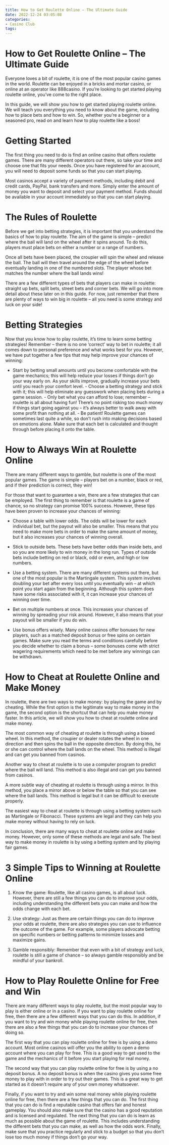 ```yaml
---
title: How to Get Roulette Online – The Ultimate Guide
date: 2022-12-24 03:05:08
categories:
- Casino Club
tags:
---
```



#  How to Get Roulette Online – The Ultimate Guide

Everyone loves a bit of roulette, it is one of the most popular casino games in the world. Roulette can be enjoyed in a bricks and mortar casino, or online at an operator like 888casino. If you’re looking to get started playing roulette online, you’ve come to the right place.

In this guide, we will show you how to get started playing roulette online. We will teach you everything you need to know about the game, including how to place bets and how to win. So, whether you’re a beginner or a seasoned pro, read on and learn how to play roulette like a boss!

# Getting Started

The first thing you need to do is find an online casino that offers roulette games. There are many different operators out there, so take your time and choose one that fits your needs. Once you have registered for an account, you will need to deposit some funds so that you can start playing.

Most casinos accept a variety of payment methods, including debit and credit cards, PayPal, bank transfers and more. Simply enter the amount of money you want to deposit and select your payment method. Funds should be available in your account immediately so that you can start playing.

# The Rules of Roulette

Before we get into betting strategies, it is important that you understand the basics of how to play roulette. The aim of the game is simple – predict where the ball will land on the wheel after it spins around. To do this, players must place bets on either a number or a range of numbers.

Once all bets have been placed, the croupier will spin the wheel and release the ball. The ball will then travel around the edge of the wheel before eventually landing in one of the numbered slots. The player whose bet matches the number where the ball lands wins!

There are a few different types of bets that players can make in roulette: straight up bets, split bets, street bets and corner bets. We will go into more detail about these later on in this guide. For now, just remember that there are plenty of ways to win big in roulette – all you need is some strategy and luck on your side!

# Betting Strategies

Now that you know how to play roulette, it’s time to learn some betting strategies! Remember – there is no one ‘correct’ way to bet in roulette; it all comes down to personal preference and what works best for you. However, we have put together a few tips that may help improve your chances of winning:

- Start by betting small amounts until you become comfortable with the game mechanics; this will help reduce your losses if things don’t go your way early on. As your skills improve, gradually increase your bets until you reach your comfort level. - Choose a betting strategy and stick with it; this will help eliminate any guesswork when placing bets during a game session. - Only bet what you can afford to lose; remember – roulette is all about having fun! There’s no point risking too much money if things start going against you – it’s always better to walk away with some profit than nothing at all. - Be patient! Roulette games can sometimes last quite a while, so don’t rush into making decisions based on emotions alone. Make sure that each bet is calculated and thought through before placing it onto the table.

#  How to Always Win at Roulette Online

There are many different ways to gamble, but roulette is one of the most popular games. The game is simple – players bet on a number, black or red, and if their prediction is correct, they win!

For those that want to guarantee a win, there are a few strategies that can be employed. The first thing to remember is that roulette is a game of chance, so no strategy can promise 100% success. However, these tips have been proven to increase your chances of winning:

- Choose a table with lower odds. The odds will be lower for each individual bet, but the payout will also be smaller. This means that you need to make more bets in order to make the same amount of money, but it also increases your chances of winning overall.

- Stick to outside bets. These bets have better odds than inside bets, and so you are more likely to win money in the long run. Types of outside bets include betting on red or black, odd or even, and high or low numbers.

- Use a betting system. There are many different systems out there, but one of the most popular is the Martingale system. This system involves doubling your bet after every loss until you eventually win – at which point you start again from the beginning. Although this system does have some risks associated with it, it can increase your chances of winning over time.

- Bet on multiple numbers at once. This increases your chances of winning by spreading your risk around. However, it also means that your payout will be smaller if you do win.

- Use bonus offers wisely. Many online casinos offer bonuses for new players, such as a matched deposit bonus or free spins on certain games. Make sure you read the terms and conditions carefully before you decide whether to claim a bonus – some bonuses come with strict wagering requirements which need to be met before any winnings can be withdrawn.

#  How to Cheat at Roulette Online and Make Money

In roulette, there are two ways to make money: by playing the game and by cheating. While the first option is the legitimate way to make money in the game, the second option is the shortcut that can help you make money faster. In this article, we will show you how to cheat at roulette online and make money.

The most common way of cheating at roulette is through using a biased wheel. In this method, the croupier or dealer rotates the wheel in one direction and then spins the ball in the opposite direction. By doing this, he or she can control where the ball lands on the wheel. This method is illegal and can get you banned from casinos.

Another way to cheat at roulette is to use a computer program to predict where the ball will land. This method is also illegal and can get you banned from casinos.

A more subtle way of cheating at roulette is through using a mirror. In this method, you place a mirror above or below the table so that you can see where the ball lands. This method is legal but it can be difficult to execute properly.

The easiest way to cheat at roulette is through using a betting system such as Martingale or Fibonacci. These systems are legal and they can help you make money without having to rely on luck.

In conclusion, there are many ways to cheat at roulette online and make money. However, only some of these methods are legal and safe. The best way to make money in roulette is by using a betting system and by playing fair games.

#  3 Simple Tips to Winning at Roulette Online

1. Know the game: Roulette, like all casino games, is all about luck. However, there are still a few things you can do to improve your odds, including understanding the different bets you can make and how the odds change with each bet.

2. Use strategy: Just as there are certain things you can do to improve your odds at roulette, there are also strategies you can use to influence the outcome of the game. For example, some players advocate betting on specific numbers or betting patterns to minimize losses and maximize gains.

3. Gamble responsibly: Remember that even with a bit of strategy and luck, roulette is still a game of chance – so always gamble responsibly and be mindful of your bankroll.

#  How to Play Roulette Online for Free and Win

There are many different ways to play roulette, but the most popular way to play is either online or in a casino. If you want to play roulette online for free, then there are a few different ways that you can do this. In addition, if you want to try and win money while playing roulette online for free, then there are also a few things that you can do to increase your chances of doing so.

The first way that you can play roulette online for free is by using a demo account. Most online casinos will offer you the ability to open a demo account where you can play for free. This is a good way to get used to the game and the mechanics of it before you start playing for real money.

The second way that you can play roulette online for free is by using a no deposit bonus. A no deposit bonus is when the casino gives you some free money to play with in order to try out their games. This is a great way to get started as it doesn’t require any of your own money whatsoever.

Finally, if you want to try and win some real money while playing roulette online for free, then there are a few things that you can do. The first thing that you can do is find a reputable casino that offers fair and honest gameplay. You should also make sure that the casino has a good reputation and is licensed and regulated. The next thing that you can do is learn as much as possible about the game of roulette. This includes understanding the different bets that you can make, as well as how the odds work. Finally, make sure that you practice regularly and stick to a budget so that you don’t lose too much money if things don’t go your way.
